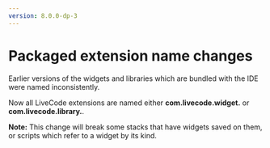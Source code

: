 ```yaml
---
version: 8.0.0-dp-3
---
```

# Packaged extension name changes

Earlier versions of the widgets and libraries which are bundled with
the IDE were named inconsistently.

Now all LiveCode extensions are named either
**com.livecode.widget.<widget name>** or
**com.livecode.library.<library name>**.

**Note:** This change will break some stacks that have widgets saved
on them, or scripts which refer to a widget by its kind.
